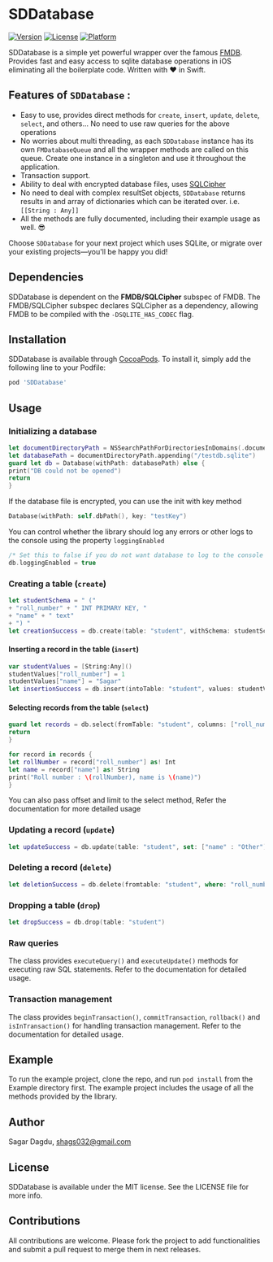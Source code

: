 # SDDatabase
[![Version](https://img.shields.io/cocoapods/v/SDDatabase.svg?style=flat)](https://cocoapods.org/pods/SDDatabase)
[![License](https://img.shields.io/cocoapods/l/SDDatabase.svg?style=flat)](https://cocoapods.org/pods/SDDatabase)
[![Platform](https://img.shields.io/cocoapods/p/SDDatabase.svg?style=flat)](https://cocoapods.org/pods/SDDatabase)

SDDatabase is a simple yet powerful wrapper over the famous [FMDB](https://github.com/ccgus/fmdb). Provides fast and easy access to sqlite database operations in iOS eliminating all the boilerplate code. Written with ❤️ in Swift.

## Features of  `SDDatabase` : 
- Easy to use, provides direct methods for `create`, `insert`, `update`, `delete`, `select`, and others... No need to use raw queries for the above operations
- No worries about multi threading, as each `SDDatabase` instance has its own `FMDatabaseQueue` and all the wrapper methods are called on this queue. Create one instance in a singleton and use it throughout the application.
- Transaction support.
- Ability to deal with encrypted database files, uses [SQLCipher](https://www.zetetic.net/sqlcipher/)
- No need to deal with complex resultSet objects, `SDDatabase` returns results in and array of dictionaries which can be iterated over. i.e. `[[String : Any]]`
- All the methods are fully documented, including their example usage as well. 😎

Choose `SDDatabase` for your next project which uses SQLite, or migrate over your existing projects—you'll be happy you did!

## Dependencies
SDDatabase is dependent on the **FMDB/SQLCipher** subspec of FMDB. The FMDB/SQLCipher subspec declares SQLCipher as a dependency, allowing FMDB to be compiled with the `-DSQLITE_HAS_CODEC` flag.

## Installation

SDDatabase is available through [CocoaPods](https://cocoapods.org). To install
it, simply add the following line to your Podfile:

```ruby
pod 'SDDatabase'
```

## Usage 
### Initializing a database
````swift
let documentDirectoryPath = NSSearchPathForDirectoriesInDomains(.documentDirectory, .userDomainMask, true).first!
let databasePath = documentDirectoryPath.appending("/testdb.sqlite")
guard let db = Database(withPath: databasePath) else {
print("DB could not be opened")
return
}
````
If the database file is encrypted, you can use the init with key method
````swift
Database(withPath: self.dbPath(), key: "testKey")
````
You can control whether the library should log any errors or other logs to the console using the property `loggingEnabled`
````swift
/* Set this to false if you do not want database to log to the console */
db.loggingEnabled = true
````

### Creating a table (`create`)
````swift
let studentSchema = " ("
+ "roll_number" + " INT PRIMARY KEY, "
+ "name" + " text"
+ ") "
let creationSuccess = db.create(table: "student", withSchema: studentSchema)
````
#### Inserting a record in the table (`insert`)
````swift
var studentValues = [String:Any]()
studentValues["roll_number"] = 1
studentValues["name"] = "Sagar"
let insertionSuccess = db.insert(intoTable: "student", values: studentValues)
````
#### Selecting records from the table (`select`)
````swift
guard let records = db.select(fromTable: "student", columns: ["roll_number", "name"], whereClause: "name = ?", whereValues: ["Sagar"]) else {
return
}

for record in records {
let rollNumber = record["roll_number"] as! Int
let name = record["name"] as! String
print("Roll number : \(rollNumber), name is \(name)")
}
````

You can also pass offset and limit to the select method, Refer the documentation for more detailed usage

### Updating a record (`update`)
````swift
let updateSuccess = db.update(table: "student", set: ["name" : "Other"], whereClause: "name = ?", whereValues: ["Sagar"])
````
### Deleting a record (`delete`)
````swift
let deletionSuccess = db.delete(fromtable: "student", where: "roll_number = ?", whereValues: [1])
````

### Dropping a table (`drop`)
````swift
let dropSuccess = db.drop(table: "student")
````

### Raw queries
The class provides `executeQuery()` and `executeUpdate()` methods for executing raw SQL statements. Refer to the documentation for detailed usage.

### Transaction management
The class provides `beginTransaction()`, `commitTransaction`, `rollback()` and `isInTransaction()` for handling transaction management. Refer to the documentation for detailed usage.

## Example

To run the example project, clone the repo, and run `pod install` from the Example directory first. The example project includes the usage of all the methods provided by the library.

## Author

Sagar Dagdu, shags032@gmail.com

## License

SDDatabase is available under the MIT license. See the LICENSE file for more info.

## Contributions

All contributions are welcome. Please fork the project to add functionalities and submit a pull request to merge them in next releases.
